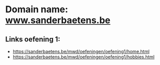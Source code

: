 # Domain name: www.sanderbaetens.be

## Links oefening 1:
  * https://sanderbaetens.be/mwd/oefeningen/oefening1/home.html
  * https://sanderbaetens.be/mwd/oefeningen/oefening1/hobbies.html
